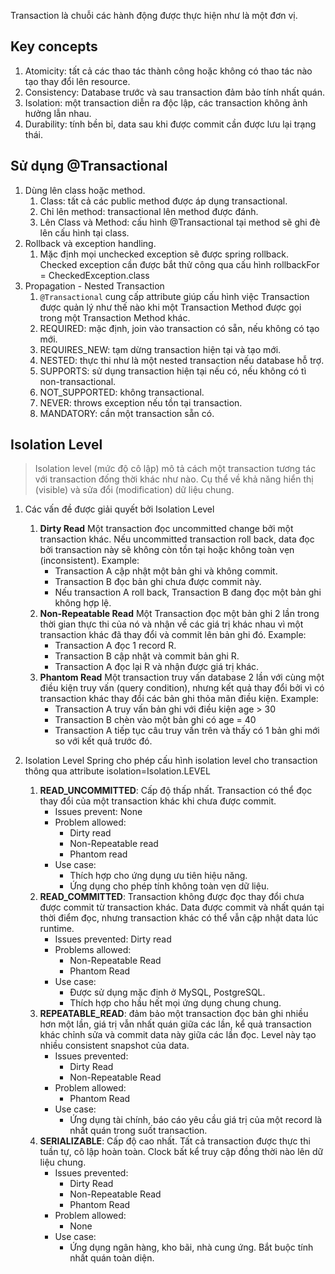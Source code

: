 Transaction là chuỗi các hành động được thực hiện như là một đơn vị.
## Key concepts

1. Atomicity: tất cả các thao tác thành công hoặc không có thao tác nào tạo thay đổi lên resource.
2. Consistency: Database trước và sau transaction đảm bảo tính nhất quán.
3. Isolation: một transaction diễn ra độc lập, các transaction không ảnh hưởng lẫn nhau.
4. Durability: tính bền bỉ, data sau khi được commit cần được lưu lại trạng thái.

## Sử dụng @Transactional

1. Dùng lên class hoặc method.
	1. Class: tất cả các public method được áp dụng transactional.
	2. Chỉ lên method: transactional lên method được đánh.
	3. Lên Class và Method: cấu hình @Transactional tại method sẽ ghi đè lên cấu hình tại class.
2. Rollback và exception handling.
	1. Mặc định mọi unchecked exception sẽ được spring rollback. Checked exception cần được bắt thử công qua cấu hình rollbackFor = CheckedException.class
3. Propagation - Nested Transaction
	1. `@Transactional` cung cấp attribute giúp cấu hình việc Transaction được quản lý như thế nào khi một Transaction Method được gọi trong một Transaction Method khác.
	2. REQUIRED: mặc định, join vào transaction có sẵn, nếu không có tạo mới.
	3. REQUIRES_NEW: tạm dừng transaction hiện tại và tạo mới.
	4. NESTED: thực thi như là một nested transaction nếu database hỗ trợ.
	5. SUPPORTS: sử dụng transaction hiện tại nếu có, nếu không có tì non-transactional.
	6. NOT_SUPPORTED: không transactional.
	7. NEVER: throws exception nếu tồn tại transaction.
	8. MANDATORY: cần một transaction sẵn có.
## Isolation Level

> Isolation level (mức độ cô lập) mô tả cách một transaction tương tác với transaction đống thời khác như nào.
> Cụ thể về khả năng hiển thị (visible) và sửa đổi (modification) dữ liệu chung.

1. Các vấn đề được giải quyết bởi Isolation Level
	1. **Dirty Read**
		Một transaction đọc uncommitted change bởi một transaction khác. Nếu uncommitted transaction roll back, data đọc bởi transaction này sẽ không còn tồn tại hoặc không toàn vẹn (inconsistent).
		Example:
		- Transaction A cập nhật một bản ghi và không commit.
		- Transaction B đọc bản ghi chưa được commit này.
		- Nếu transaction A roll back, Transaction B đang đọc một bản ghi không hợp lệ.
	2. **Non-Repeatable Read**
		Một Transaction đọc một bản ghi 2 lần trong thời gian thực thi của nó và nhận về các giá trị khác nhau vì một transaction khác đã thay đổi và commit lên bản ghi đó.
		Example:
		- Transaction A đọc 1 record R.
		- Transaction B cập nhật và commit bản ghi R.
		- Transaction A đọc lại R và nhận được giá trị khác.
	3. **Phantom Read**
		Một transaction truy vấn database 2 lần với cùng một điều kiện truy vấn (query condition), nhưng kết quả thay đổi bởi vì có transaction khác thay đổi các bản ghi thỏa mãn điều kiện.
		Example:
		- Transaction A truy vấn bản ghi với điều kiện age > 30
		- Transaction B chèn vào một bản ghi có age = 40
		- Transaction A tiếp tục câu truy vấn trên và thấy có 1 bản ghi mới so với kết quả trước đó.
2. Isolation Level
	 Spring cho phép cấu hình isolation level cho transaction thông qua attribute isolation=Isolation.LEVEL
	
	 1. **READ_UNCOMMITTED**: Cấp độ thấp nhất. Transaction có thể đọc thay đổi của một transaction khác khi chưa được commit.
		 - Issues prevent: None
		 - Problem allowed:
			 - Dirty read
			 - Non-Repeatable read
			 - Phantom read
		- Use case:
			- Thích hợp cho ứng dụng ưu tiên hiệu năng.
			- Ứng dụng cho phép tính không toàn vẹn dữ liệu.
	2. **READ_COMMITTED**: Transaction không được đọc thay đổi chưa được commit từ transaction khác. Data được commit và nhất quán tại thời điểm đọc, nhưng transaction khác có thể vẫn cập nhật data lúc runtime.
		- Issues prevented: Dirty read
		- Problems allowed:
			- Non-Repeatable Read
			- Phantom Read
		- Use case:
			- Được sử dụng mặc định ở MySQL, PostgreSQL.
			- Thích hợp cho hầu hết mọi ứng dụng chung chung.
	3. **REPEATABLE_READ**: đảm bảo một transaction đọc bản ghi nhiều hơn một lần, giá trị vẫn nhất quán giữa các lần, kể quả transaction khác chỉnh sửa và commit data này giữa các lần đọc. Level này tạo nhiều consistent snapshot của data.
		- Issues prevented:
			- Dirty Read
			- Non-Repeatable Read
		- Problem allowed:
			- Phantom Read
		- Use case:
			- Ứng dụng tài chính, báo cáo yêu cầu giá trị của một record là nhất quán trong suốt transaction.
	4. **SERIALIZABLE**: Cấp độ cao nhất. Tất cả transaction được thực thi tuần tự, cô lập hoàn toàn. Clock bất kể truy cập đồng thời nào lên dữ liệu chung.
		- Issues prevented:
			- Dirty Read
			- Non-Repeatable Read
			- Phantom Read
		- Problem allowed:
			- None
		- Use case:
			- Ứng dụng ngân hàng, kho bãi, nhà cung ứng. Bắt buộc tính nhất quán toàn diện.